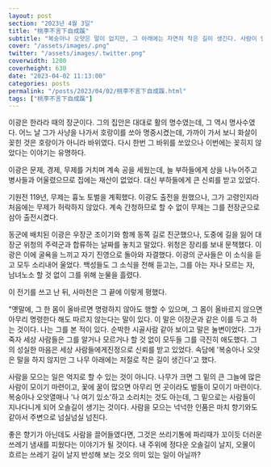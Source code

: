 ```yaml
---
layout: post
section: "2023년 4월 3일"
title: "桃李不言下自成蹊"
subtitle: "복숭아나 오얏은 말이 없지만, 그 아래에는 자연히 작은 길이 생긴다. 사람이 인덕이 있으면 자연히 그에게로 명망이 모인다는 뜻으로 비유이다."
cover: "/assets/images/.png"
twitter: "/assets/images/.twitter.png"
coverwidth: 1200
coverheight: 630
date: "2023-04-02 11:13:00"
categories: posts
permalink: "/posts/2023/04/02/桃李不言下自成蹊.html"
tags: ["桃李不言下自成蹊"]
---
```


이광은 한라라 때의 장군이다. 그의 집안은 대대로 활의 명수였는데, 그 역시 명사수였다. 어느 날 그가 사냥을 나가서 호랑이를 쏘아 명중시켰는데, 가까이 가서 보니 화살이 꽂힌 것은 호랑이가 아니라 바위였다. 다시 한번 그 바위를 쏘았으나 이번에는 꽂히지 않았다는 이야기는 유명하다.

이광은 문제, 경제, 무제를 거치며 계속 공을 세웠는데, 늘 부하들에게 상을 나누어주고 병사들과 어울렸으므로 집에는 재산이 없었다. 대신 부하들에게 큰 신뢰를 받고 있었다.

기원전 119년, 무제는 흉노 토벌을 계획했다. 이광도 출전을 원했으나, 그가 고령인지라 처음에는 무제가 허락하지 않았다. 계속 간청하므로 할 수 없이 무제는 그를 전장군으로 삼아 출전시켰다.

동군에 배치된 이광은 우장군 조이기와 함께 동쪽 길로 진군했으나, 도중에 길을 잃어 대장군 위청의 주력군과 합류하는 날짜를 놓치고 말았다. 위청은 장리를 보내 문책했다. 이광은 이에 굴욕을 느끼고 자기 진영으로 돌아와 자결했다. 이광의 군사들은 이 소식을 듣고 모두 소리내어 울었다. 백성들도 그 소식을 전해 듣고는, 그를 아는 자나 모르는 자, 남녀노소 할 것 없이 그를 위해 눈물을 흘렸다.

이 전기를 쓰고 난 뒤, 사마천은 그 끝에 이렇게 평했다.

"옛말에, 그 한 몸이 올바르면 명령하지 않아도 행할 수 있으며, 그 몸이 올바르지 않으면 아무리 명령한다 해도 따르지 않는다는 말이 있다. 이 말은 이장군과 같은 이를 두고 하는 것이다. 나는 그를 본 적이 있다. 순박한 시골사람 같아 보이고 말은 눌변이었다. 그가 죽자 세상 사람들은 그를 알거나 모르거나 할 것 없이 모두들 그를 극진히 애도했다. 그의 성실한 마음은 세상 사람들에게진정으로 신뢰를 받고 있었다. 속담에 '복숭아나 오얏은 말을 하지 않지만 그 나무 아래에는 저절로 작은 길이 생긴다'고 했다.

사람을 모으는 일은 억지로 할 수 있는 것이 아니다. 나무가 크면 그 밑의 큰 그늘에 많은 사람이 모이기 마련이고, 꽃에 꿀이 많으면  아무리 먼 곳이라도 벌들이 모이기 마련이다. 복숭아나 오얏열매나 '나 여기 있소'하고 소리치는 것도 아는데, 그 밑으로는 사람들이 지나다니게 되어 오솔길이 생기는 것이다. 사람을 모으는 넉넉한 인품은 마치 향기와도 같아서 주변으로 넘실넘실 넘친다.

좋은 향기가 아닌데도 사람을 끌어들였다면, 그것은 쓰리기통에 파리때가 꼬이듯 더러운 쓰레기 냄새를 피웠다는 이야기가 될 것이다. 내 주위에 정다운 오솔길이 날지, 오물이 흐르는 쓰레기 길이 날지 반성해 보는 것오 의미 있는 일이 아닐까?
